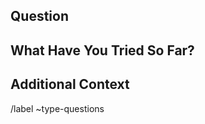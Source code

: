 ## Question
<!-- Describe your question in detail. -->

## What Have You Tried So Far?
<!-- Describe any solutions or troubleshooting steps you've already attempted. -->

## Additional Context


/label ~type-questions
